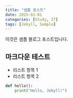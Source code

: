```yaml
---
title: "샘플 포스트"
date: 2025-01-01
categories: [Study, IT]
tags: [Jekyll, Sample]
---
```


이것은 샘플 블로그 포스트입니다.

## 마크다운 테스트

*   리스트 항목 1
*   리스트 항목 2

```python
def hello():
    print("Hello, Jekyll!")
``` 
